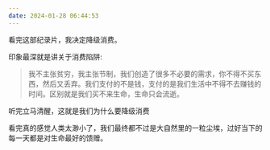 ```yaml
---
date: 2024-01-28 06:44:53
---
```




看完这部纪录片，我决定降级消费。

印象最深就是讲关于消费陷阱:

> 我不主张贫穷，我主张节制，我们创造了很多不必要的需求，你不得不买东西，然后又丢弃。我们支付的不是钱，支付的是我们生活中不得不去赚钱的时间。区别就是我们买不来生命，生命只会流逝。

听完立马清醒，这就是我们为什么要降级消费

​​​​​​​​​看完真的感觉人类太渺小了，我们最终都不过是大自然里的一粒尘埃，过好当下的每一天都是对生命最好的馈赠。